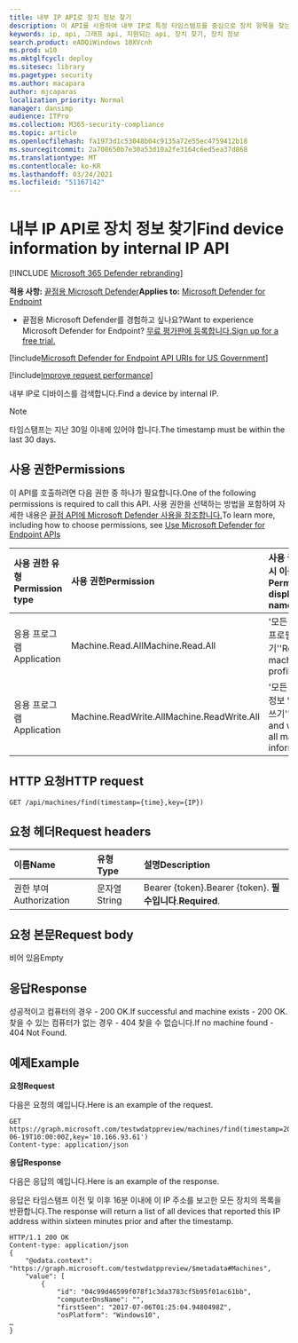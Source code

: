 ```yaml
---
title: 내부 IP API로 장치 정보 찾기
description: 이 API를 사용하여 내부 IP로 특정 타임스탬프를 중심으로 장치 항목을 찾는 데 관련된 호출을 만들 수 있습니다.
keywords: ip, api, 그래프 api, 지원되는 api, 장치 찾기, 장치 정보
search.product: eADQiWindows 10XVcnh
ms.prod: w10
ms.mktglfcycl: deploy
ms.sitesec: library
ms.pagetype: security
ms.author: macapara
author: mjcaparas
localization_priority: Normal
manager: dansimp
audience: ITPro
ms.collection: M365-security-compliance
ms.topic: article
ms.openlocfilehash: fa1973d1c53048b04c9135a72e55ec4759412b18
ms.sourcegitcommit: 2a708650b7e30a53d10a2fe3164c6ed5ea37d868
ms.translationtype: MT
ms.contentlocale: ko-KR
ms.lasthandoff: 03/24/2021
ms.locfileid: "51167142"
---
```

# <a name="find-device-information-by-internal-ip-api"></a><span data-ttu-id="16ce9-104">내부 IP API로 장치 정보 찾기</span><span class="sxs-lookup"><span data-stu-id="16ce9-104">Find device information by internal IP API</span></span>

[!INCLUDE [Microsoft 365 Defender rebranding](../../includes/microsoft-defender.md)]


<span data-ttu-id="16ce9-105">**적용 사항:** [끝점용 Microsoft Defender](https://go.microsoft.com/fwlink/p/?linkid=2154037)</span><span class="sxs-lookup"><span data-stu-id="16ce9-105">**Applies to:** [Microsoft Defender for Endpoint](https://go.microsoft.com/fwlink/p/?linkid=2154037)</span></span>

- <span data-ttu-id="16ce9-106">끝점용 Microsoft Defender를 경험하고 싶나요?</span><span class="sxs-lookup"><span data-stu-id="16ce9-106">Want to experience Microsoft Defender for Endpoint?</span></span> [<span data-ttu-id="16ce9-107">무료 평가판에 등록합니다.</span><span class="sxs-lookup"><span data-stu-id="16ce9-107">Sign up for a free trial.</span></span>](https://www.microsoft.com/microsoft-365/windows/microsoft-defender-atp?ocid=docs-wdatp-exposedapis-abovefoldlink) 

[!include[Microsoft Defender for Endpoint API URIs for US Government](../../includes/microsoft-defender-api-usgov.md)]

[!include[Improve request performance](../../includes/improve-request-performance.md)]

<span data-ttu-id="16ce9-108">내부 IP로 디바이스를 검색합니다.</span><span class="sxs-lookup"><span data-stu-id="16ce9-108">Find a device by internal IP.</span></span>

>[!NOTE]
><span data-ttu-id="16ce9-109">타임스탬프는 지난 30일 이내에 있어야 합니다.</span><span class="sxs-lookup"><span data-stu-id="16ce9-109">The timestamp must be within the last 30 days.</span></span>

## <a name="permissions"></a><span data-ttu-id="16ce9-110">사용 권한</span><span class="sxs-lookup"><span data-stu-id="16ce9-110">Permissions</span></span>
<span data-ttu-id="16ce9-111">이 API를 호출하려면 다음 권한 중 하나가 필요합니다.</span><span class="sxs-lookup"><span data-stu-id="16ce9-111">One of the following permissions is required to call this API.</span></span> <span data-ttu-id="16ce9-112">사용 권한을 선택하는 방법을 포함하여 자세한 내용은 [끝점 API에 Microsoft Defender 사용을 참조합니다.](apis-intro.md)</span><span class="sxs-lookup"><span data-stu-id="16ce9-112">To learn more, including how to choose permissions, see [Use Microsoft Defender for Endpoint APIs](apis-intro.md)</span></span>

<span data-ttu-id="16ce9-113">사용 권한 유형</span><span class="sxs-lookup"><span data-stu-id="16ce9-113">Permission type</span></span> | <span data-ttu-id="16ce9-114">사용 권한</span><span class="sxs-lookup"><span data-stu-id="16ce9-114">Permission</span></span> | <span data-ttu-id="16ce9-115">사용 권한 표시 이름</span><span class="sxs-lookup"><span data-stu-id="16ce9-115">Permission display name</span></span>
:---|:---|:---
<span data-ttu-id="16ce9-116">응용 프로그램</span><span class="sxs-lookup"><span data-stu-id="16ce9-116">Application</span></span> | <span data-ttu-id="16ce9-117">Machine.Read.All</span><span class="sxs-lookup"><span data-stu-id="16ce9-117">Machine.Read.All</span></span> | <span data-ttu-id="16ce9-118">'모든 컴퓨터 프로필 읽기'</span><span class="sxs-lookup"><span data-stu-id="16ce9-118">'Read all machine profiles'</span></span>
<span data-ttu-id="16ce9-119">응용 프로그램</span><span class="sxs-lookup"><span data-stu-id="16ce9-119">Application</span></span> | <span data-ttu-id="16ce9-120">Machine.ReadWrite.All</span><span class="sxs-lookup"><span data-stu-id="16ce9-120">Machine.ReadWrite.All</span></span> | <span data-ttu-id="16ce9-121">'모든 컴퓨터 정보 읽기 및 쓰기'</span><span class="sxs-lookup"><span data-stu-id="16ce9-121">'Read and write all machine information'</span></span>

## <a name="http-request"></a><span data-ttu-id="16ce9-122">HTTP 요청</span><span class="sxs-lookup"><span data-stu-id="16ce9-122">HTTP request</span></span>
```
GET /api/machines/find(timestamp={time},key={IP})
```

## <a name="request-headers"></a><span data-ttu-id="16ce9-123">요청 헤더</span><span class="sxs-lookup"><span data-stu-id="16ce9-123">Request headers</span></span>

<span data-ttu-id="16ce9-124">이름</span><span class="sxs-lookup"><span data-stu-id="16ce9-124">Name</span></span> | <span data-ttu-id="16ce9-125">유형</span><span class="sxs-lookup"><span data-stu-id="16ce9-125">Type</span></span> | <span data-ttu-id="16ce9-126">설명</span><span class="sxs-lookup"><span data-stu-id="16ce9-126">Description</span></span>
:---|:---|:---
<span data-ttu-id="16ce9-127">권한 부여</span><span class="sxs-lookup"><span data-stu-id="16ce9-127">Authorization</span></span> | <span data-ttu-id="16ce9-128">문자열</span><span class="sxs-lookup"><span data-stu-id="16ce9-128">String</span></span> | <span data-ttu-id="16ce9-129">Bearer {token}.</span><span class="sxs-lookup"><span data-stu-id="16ce9-129">Bearer {token}.</span></span> <span data-ttu-id="16ce9-130">**필수입니다**.</span><span class="sxs-lookup"><span data-stu-id="16ce9-130">**Required**.</span></span>


## <a name="request-body"></a><span data-ttu-id="16ce9-131">요청 본문</span><span class="sxs-lookup"><span data-stu-id="16ce9-131">Request body</span></span>
<span data-ttu-id="16ce9-132">비어 있음</span><span class="sxs-lookup"><span data-stu-id="16ce9-132">Empty</span></span>

## <a name="response"></a><span data-ttu-id="16ce9-133">응답</span><span class="sxs-lookup"><span data-stu-id="16ce9-133">Response</span></span>
<span data-ttu-id="16ce9-134">성공적이고 컴퓨터의 경우 - 200 OK.</span><span class="sxs-lookup"><span data-stu-id="16ce9-134">If successful and machine exists - 200 OK.</span></span>
<span data-ttu-id="16ce9-135">찾을 수 있는 컴퓨터가 없는 경우 - 404 찾을 수 없습니다.</span><span class="sxs-lookup"><span data-stu-id="16ce9-135">If no machine found - 404 Not Found.</span></span>


## <a name="example"></a><span data-ttu-id="16ce9-136">예제</span><span class="sxs-lookup"><span data-stu-id="16ce9-136">Example</span></span>

<span data-ttu-id="16ce9-137">**요청**</span><span class="sxs-lookup"><span data-stu-id="16ce9-137">**Request**</span></span>

<span data-ttu-id="16ce9-138">다음은 요청의 예입니다.</span><span class="sxs-lookup"><span data-stu-id="16ce9-138">Here is an example of the request.</span></span>

```
GET https://graph.microsoft.com/testwdatppreview/machines/find(timestamp=2018-06-19T10:00:00Z,key='10.166.93.61')
Content-type: application/json
```

<span data-ttu-id="16ce9-139">**응답**</span><span class="sxs-lookup"><span data-stu-id="16ce9-139">**Response**</span></span>

<span data-ttu-id="16ce9-140">다음은 응답의 예입니다.</span><span class="sxs-lookup"><span data-stu-id="16ce9-140">Here is an example of the response.</span></span>

<span data-ttu-id="16ce9-141">응답은 타임스탬프 이전 및 이후 16분 이내에 이 IP 주소를 보고한 모든 장치의 목록을 반환합니다.</span><span class="sxs-lookup"><span data-stu-id="16ce9-141">The response will return a list of all devices that reported this IP address within sixteen minutes prior and after the timestamp.</span></span> 

```
HTTP/1.1 200 OK
Content-type: application/json
{
    "@odata.context": "https://graph.microsoft.com/testwdatppreview/$metadata#Machines",
    "value": [
        {
            "id": "04c99d46599f078f1c3da3783cf5b95f01ac61bb",
            "computerDnsName": "",
            "firstSeen": "2017-07-06T01:25:04.9480498Z",
            "osPlatform": "Windows10",
…
}
```
